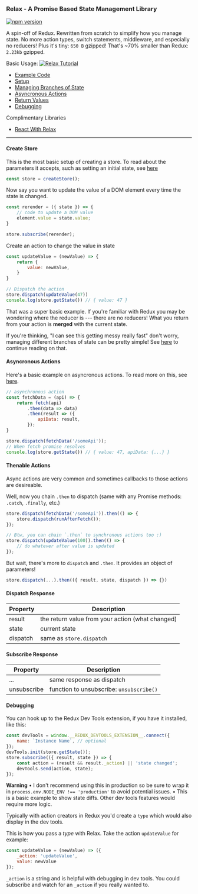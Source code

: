 ### Relax - A Promise Based State Management Library

[![npm version](https://badge.fury.io/js/%40relax-js%2Frelax.svg)](https://badge.fury.io/js/%40relax-js%2Frelax)

A spin-off of Redux. Rewritten from scratch to simplify how you manage state. No more action types, switch statements, middleware, and especially no reducers! Plus it's tiny: `650 B` gzipped! That's ~70% smaller than Redux: `2.23kb` gzipped.

Basic Usage:
[![Relax Tutorial](https://i.ibb.co/pjnfM3j/relax-play.png)](https://youtu.be/7y-uTU70NQw "Relax Counter Tutorial")

- [Example Code](https://github.com/relax-js/relax/tree/master/examples)
- [Setup](#create-store)
- [Managing Branches of State](https://github.com/relax-js/relax/tree/master/examples/branches)
- [Asyncronous Actions](#asyncronous-actions)
- [Return Values](#dispatch-response)
- [Debugging](#debugging)

Complimentary Libraries
- [React With Relax](https://github.com/relax-js/react-relax)

---
#### Create Store
This is the most basic setup of creating a store. To read about the parameters it accepts, such as setting an initial state, see [here](https://github.com/relax-js/relax/tree/master/examples/createStore)
```js
const store = createStore();
```

Now say you want to update the value of a DOM element every time the state is changed.
```js
const rerender = ({ state }) => {
    // code to update a DOM value
    element.value = state.value;
}

store.subscribe(rerender);
```

Create an action to change the value in state
```js
const updateValue = (newValue) => {
    return {
        value: newValue,
    }
}

// Dispatch the action
store.dispatch(updateValue(47))
console.log(store.getState()) // { value: 47 }
```
That was a super basic example. If you're familiar with Redux you may be wondering where the reducer is --- there are no reducers! What you return from your action is **merged** with the current state.

If you're thinking, "I can see this getting messy really fast" don't worry, managing different branches of state can be pretty simple! See [here](https://github.com/relax-js/relax/tree/master/examples/branches) to continue reading on that.

#### Asyncronous Actions
Here's a basic example on asyncronous actions. To read more on this, see [here](https://github.com/relax-js/relax/tree/master/examples/async).
```js
// asynchronous action
const fetchData = (api) => {
    return fetch(api)
        .then(data => data)
        .then(result => ({
            apiData: result,
        });
}

store.dispatch(fetchData('/someApi'));
// When fetch promise resolves
console.log(store.getState()) // { value: 47, apiData: {...} }
```

#### Thenable Actions
Async actions are very common and sometimes callbacks to those actions are desireable.

Well, now you chain `.then` to dispatch (same with any Promise methods: `.catch`, `.finally`, etc.)
```js
store.dispatch(fetchData('/someApi')).then(() => {
    store.dispatch(runAfterFetch());
});

// Btw, you can chain `.then` to synchronous actions too :)
store.dispatch(updateValue(100)).then(() => {
    // do whatever after value is updated
});
```

But wait, there's more to `dispatch` and `.then`. It provides an object of parameters!
```js
store.dispatch(...).then(({ result, state, dispatch }) => {})
```

#### Dispatch Response
Property | Description
---|---
result | the return value from your action (what changed)
state | current state
dispatch | same as `store.dispatch`

#### Subscribe Response
Property | Description
---|---
... | same response as dispatch
unsubscribe | function to unsubscribe: `unsubscribe()`

#### Debugging
You can hook up to the Redux Dev Tools extension, if you have it installed, like this:
```js
const devTools = window.__REDUX_DEVTOOLS_EXTENSION__.connect({
    name: `Instance Name`, // optional
});
devTools.init(store.getState());
store.subscribe(({ result, state }) => {
    const action = (result && result._action) || 'state changed';
    devTools.send(action, state);
});
```
**Warning**
• I don't recommend using this in production so be sure to wrap it in `process.env.NODE_ENV !== 'production'` to avoid potential issues.
• This is a basic example to show state diffs. Other dev tools features would require more logic.

Typically with action creators in Redux you'd create a `type` which would also display in the dev tools.

This is how you pass a *type* with Relax. Take the action `updateValue` for example:
```js
const updateValue = (newValue) => ({
    _action: 'updateValue',
    value: newValue
});
```
`_action` is a string and is helpful with debugging in dev tools. You could subscribe and watch for an `_action` if you really wanted to.
